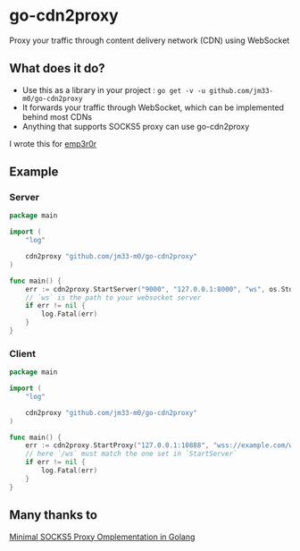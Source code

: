 # go-cdn2proxy
Proxy your traffic through content delivery network (CDN) using WebSocket

<!-- vim-markdown-toc -->

## What does it do?

- Use this as a library in your project : `go get -v -u github.com/jm33-m0/go-cdn2proxy`
- It forwards your traffic through WebSocket, which can be implemented behind most CDNs
- Anything that supports SOCKS5 proxy can use go-cdn2proxy

I wrote this for [emp3r0r](https://github.com/jm33-m0/emp3r0r)

## Example

### Server

```go
package main

import (
    "log"

    cdn2proxy "github.com/jm33-m0/go-cdn2proxy"
)

func main() {
    err := cdn2proxy.StartServer("9000", "127.0.0.1:8000", "ws", os.Stderr)
    // `ws` is the path to your websocket server
    if err != nil {
        log.Fatal(err)
    }
}
```

### Client

```go
package main

import (
    "log"

    cdn2proxy "github.com/jm33-m0/go-cdn2proxy"
)

func main() {
    err := cdn2proxy.StartProxy("127.0.0.1:10888", "wss://example.com/ws", "socks5://127.0.0.1:1080", "https://9.9.9.9/dns-query")
    // here `/ws` must match the one set in `StartServer`
    if err != nil {
        log.Fatal(err)
    }
}
```

## Many thanks to

[Minimal SOCKS5 Proxy Omplementation in Golang](https://gist.github.com/felix021/7f9d05fa1fd9f8f62cbce9edbdb19253)
